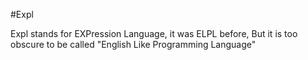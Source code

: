 #Expl

Expl stands for EXPression Language, it was ELPL before,
But it is too obscure to be called "English Like
Programming Language"

